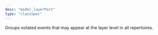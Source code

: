 ```yaml
---
desc: "model.layerPart"
type: "classSpec"
---
```


Groups notated events that may appear at the layer level in all repertoires.